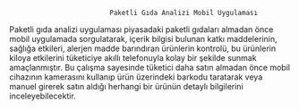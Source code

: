                              Paketli Gıda Analizi Mobil Uygulaması

Paketli gıda analizi uygulaması piyasadaki paketli gıdaları almadan önce mobil uygulamada sorgulatarak, içerik bilgisi bulunan katkı maddelerinin, sağlığa etkileri, alerjen madde barındıran ürünlerin kontrolü, bu ürünlerin kiloya etkilerini tüketiciye akıllı telefonuyla kolay bir şekilde sunmak amaçlanmıştır. Bu çalışma sayesinde tüketici daha satın almadan önce mobil cihazının kamerasını kullanıp ürün üzerindeki barkodu taratarak veya manuel girerek satın aldığı herhangi bir ürünün detaylı bilgilerini inceleyebilecektir. 
